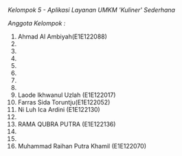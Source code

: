 *Kelompok 5 - Aplikasi Layanan UMKM 'Kuliner' Sederhana*


*Anggota Kelompok :*

1. Ahmad Al Ambiyah(E1E122088)
2.
3.
4.
5.
6.
7.
8.
9. Laode Ikhwanul Uzlah (E1E122017)
10. Farras Sida Toruntju(E1E122052)
11. Ni Luh Ica Ardini (E1E122130)
12.
13. RAMA QUBRA PUTRA (E1E122136)
14.
15.
16. Muhammad Raihan Putra Khamil (E1E122070)
